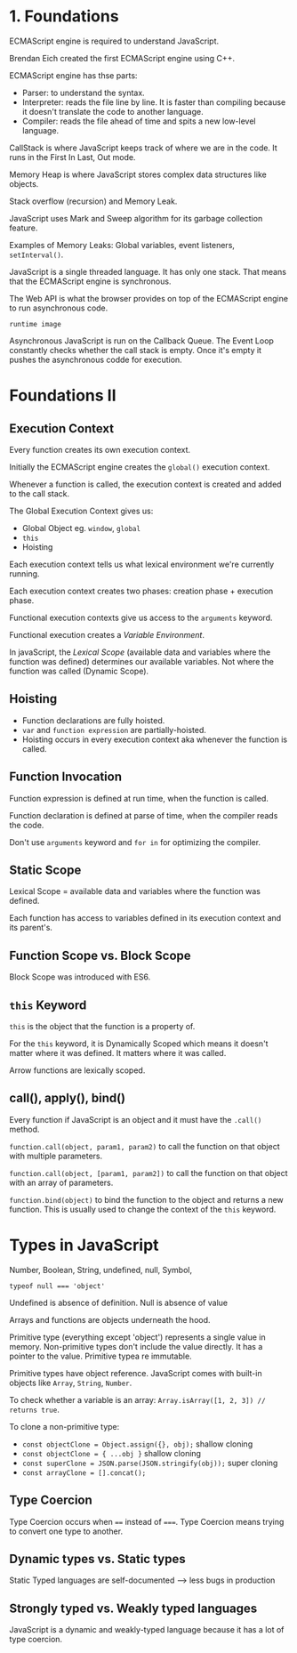 # 1. Foundations

ECMAScript engine is required to understand JavaScript.

Brendan Eich created the first ECMAScript engine using C++.

ECMAScript engine has thse parts:

- Parser: to understand the syntax.
- Interpreter: reads the file line by line. It is faster than compiling because it doesn't translate the code to another language.
- Compiler: reads the file ahead of time and spits a new low-level language.

CallStack is where JavaScript keeps track of where we are in the code. It runs in the First In Last, Out mode.

Memory Heap is where JavaScript stores complex data structures like objects.

Stack overflow (recursion) and Memory Leak.

JavaScript uses Mark and Sweep algorithm for its garbage collection feature.

Examples of Memory Leaks: Global variables, event listeners, `setInterval()`.

JavaScript is a single threaded language. It has only one stack. That means that the ECMAScript engine is synchronous.

The Web API is what the browser provides on top of the ECMAScript engine to run asynchronous code.

`runtime image`

Asynchronous JavaScript is run on the Callback Queue. The Event Loop constantly checks whether the call stack is empty. Once it's empty it pushes the asynchronous codde for execution.

# Foundations II

## Execution Context

Every function creates its own execution context.

Initially the ECMAScript engine creates the `global()` execution context.

Whenever a function is called, the execution context is created and added to the call stack.

The Global Execution Context gives us:

- Global Object eg. `window`, `global`
- `this`
- Hoisting

Each execution context tells us what lexical environment we're currently running.

Each execution context creates two phases: creation phase + execution phase.

Functional execution contexts give us access to the `arguments` keyword.

Functional execution creates a _Variable Environment_.

In javaScript, the _Lexical Scope_ (available data and variables where the function was defined) determines our available variables. Not where the function was called (Dynamic Scope).

## Hoisting

- Function declarations are fully hoisted.
- `var` and `function expression` are partially-hoisted.
- Hoisting occurs in every execution context aka whenever the function is called.

## Function Invocation

Function expression is defined at run time, when the function is called.

Function declaration is defined at parse of time, when the compiler reads the code.

Don't use `arguments` keyword and `for in` for optimizing the compiler.

## Static Scope

Lexical Scope = available data and variables where the function was defined.

Each function has access to variables defined in its execution context and its parent's.

## Function Scope vs. Block Scope

Block Scope was introduced with ES6.

## `this` Keyword

`this` is the object that the function is a property of.

For the `this` keyword, it is Dynamically Scoped which means it doesn't matter where it was defined. It matters where it was called.

Arrow functions are lexically scoped.

## call(), apply(), bind()

Every function if JavaScript is an object and it must have the `.call()` method.

`function.call(object, param1, param2)` to call the function on that object with multiple parameters.

`function.call(object, [param1, param2])` to call the function on that object with an array of parameters.

`function.bind(object)` to bind the function to the object and returns a new function. This is usually used to change the context of the `this` keyword.

# Types in JavaScript

Number, Boolean, String, undefined, null, Symbol,

`typeof null === 'object'`

Undefined is absence of definition. Null is absence of value

Arrays and functions are objects underneath the hood.

Primitive type (everything except 'object') represents a single value in memory. Non-primitive types don't include the value directly. It has a pointer to the value. Primitive typea re immutable.

Primitive types have object reference. JavaScript comes with built-in objects like `Array`, `String`, `Number`.

To check whether a variable is an array: `Array.isArray([1, 2, 3]) // returns true`.

To clone a non-primitive type:

- `const objectClone = Object.assign({}, obj);` shallow cloning
- `const objectClone = { ...obj }` shallow cloning
- `const superClone = JSON.parse(JSON.stringify(obj));` super cloning
- `const arrayClone = [].concat();`

## Type Coercion

Type Coercion occurs when `==` instead of `===`. Type Coercion means trying to convert one type to another.

## Dynamic types vs. Static types
Static Typed languages are self-documented --> less bugs in production

## Strongly typed vs. Weakly typed languages
JavaScript is a dynamic and weakly-typed language because it has a lot of type coercion.

